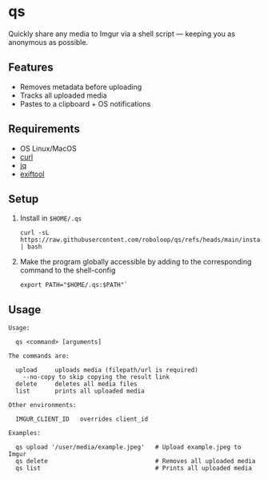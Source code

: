 # qs

Quickly share any media to Imgur via a shell script — keeping you as anonymous as possible.

## Features

- Removes metadata before uploading
- Tracks all uploaded media 
- Pastes to a clipboard + OS notifications

## Requirements

- OS Linux/MacOS
- [curl](https://curl.se/)
- [jq](https://github.com/jqlang/jq)
- [exiftool](https://exiftool.org/)

## Setup

1. Install in `$HOME/.qs`

   ```shell
   curl -sL https://raw.githubusercontent.com/roboloop/qs/refs/heads/main/install.sh | bash
   ```

2. Make the program globally accessible by adding to the corresponding command to the shell-config

   ```shell
   export PATH="$HOME/.qs:$PATH"`
   ```

## Usage

```shell
Usage:

  qs <command> [arguments]

The commands are:

  upload     uploads media (filepath/url is required)
    --no-copy to skip copying the result link
  delete     deletes all media files
  list       prints all uploaded media

Other environments:

  IMGUR_CLIENT_ID   overrides client_id

Examples:

  qs upload '/user/media/example.jpeg'   # Upload example.jpeg to Imgur
  qs delete                              # Removes all uploaded media
  qs list                                # Prints all uploaded media
```
